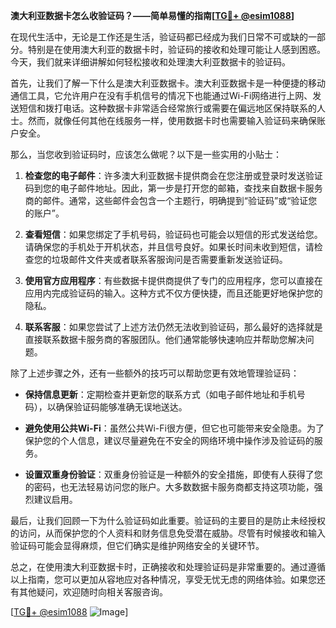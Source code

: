**澳大利亚数据卡怎么收验证码？——简单易懂的指南[[TG💪+ @esim1088](https://t.me/s/esim1088)]**

在现代生活中，无论是工作还是生活，验证码都已经成为我们日常不可或缺的一部分。特别是在使用澳大利亚的数据卡时，验证码的接收和处理可能让人感到困惑。今天，我们就来详细讲解如何轻松接收和处理澳大利亚数据卡的验证码。

首先，让我们了解一下什么是澳大利亚数据卡。澳大利亚数据卡是一种便捷的移动通信工具，它允许用户在没有手机信号的情况下也能通过Wi-Fi网络进行上网、发送短信和拨打电话。这种数据卡非常适合经常旅行或需要在偏远地区保持联系的人士。然而，就像任何其他在线服务一样，使用数据卡时也需要输入验证码来确保账户安全。

那么，当您收到验证码时，应该怎么做呢？以下是一些实用的小贴士：

1. **检查您的电子邮件**：许多澳大利亚数据卡提供商会在您注册或登录时发送验证码到您的电子邮件地址。因此，第一步是打开您的邮箱，查找来自数据卡服务商的邮件。通常，这些邮件会包含一个主题行，明确提到“验证码”或“验证您的账户”。

2. **查看短信**：如果您绑定了手机号码，验证码也可能会以短信的形式发送给您。请确保您的手机处于开机状态，并且信号良好。如果长时间未收到短信，请检查您的垃圾邮件文件夹或者联系客服询问是否需要重新发送验证码。

3. **使用官方应用程序**：有些数据卡提供商提供了专门的应用程序，您可以直接在应用内完成验证码的输入。这种方式不仅方便快捷，而且还能更好地保护您的隐私。

4. **联系客服**：如果您尝试了上述方法仍然无法收到验证码，那么最好的选择就是直接联系数据卡服务商的客服团队。他们通常能够快速响应并帮助您解决问题。

除了上述步骤之外，还有一些额外的技巧可以帮助您更有效地管理验证码：

- **保持信息更新**：定期检查并更新您的联系方式（如电子邮件地址和手机号码），以确保验证码能够准确无误地送达。
  
- **避免使用公共Wi-Fi**：虽然公共Wi-Fi很方便，但它也可能带来安全隐患。为了保护您的个人信息，建议尽量避免在不安全的网络环境中操作涉及验证码的服务。

- **设置双重身份验证**：双重身份验证是一种额外的安全措施，即使有人获得了您的密码，也无法轻易访问您的账户。大多数数据卡服务商都支持这项功能，强烈建议启用。

最后，让我们回顾一下为什么验证码如此重要。验证码的主要目的是防止未经授权的访问，从而保护您的个人资料和财务信息免受潜在威胁。尽管有时候接收和输入验证码可能会显得麻烦，但它们确实是维护网络安全的关键环节。

总之，在使用澳大利亚数据卡时，正确接收和处理验证码是非常重要的。通过遵循以上指南，您可以更加从容地应对各种情况，享受无忧无虑的网络体验。如果您还有其他疑问，欢迎随时向相关客服咨询。

[[TG💪+ @esim1088](https://t.me/s/esim1088) ![Image](https://i.postimg.cc/4NQfJmqS/Snipaste-2025-05-13-00-14-12.png)]